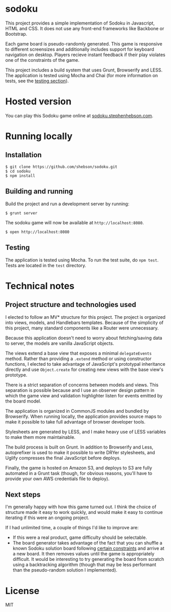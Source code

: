# sodoku

This project provides a simple implementation of Sodoku in Javascript, HTML and CSS. It does not use any front-end frameworks like Backbone or Bootstrap.

Each game board is pseudo-randomly generated. This game is responsive to different screensizes and additionally includes support for keyboard navigation on desktop. Players recieve instant feedback if their play violates one of the constraints of the game.

This project includes a build system that uses Grunt, Browserify and LESS. The application is tested using Mocha and Chai (for more information on tests, see the [testing section](#testing)).

# Hosted version

You can play this Sodoku game online at [sodoku.stephenhebson.com](https://sodoku.stephenhebson.com).

# Running locally

## Installation

    $ git clone https://github.com/shebson/sodoku.git
    $ cd sodoku
    $ npm install

## Building and running

Build the project and run a development server by running:

    $ grunt server

The sodoku game will now be available at `http://localhost:8080`.

    $ open http://localhost:8080

## Testing

The application is tested using Mocha. To run the test suite, do `npm test`. Tests are located in the `test` directory.

# Technical notes

## Project structure and technologies used

I elected to follow an MV* structure for this project. The project is organized into views, models, and Handlebars templates. Because of the simplicity of this project, many standard components like a Router were unnecessary.

Because this application doesn't need to worry about fetching/saving data to server, the models are vanilla JavaScript objects.

The views extend a base view that exposes a minimal `delegateEvents` method. Rather than providing a `.extend` method or using constructor functions, I elected to take advantage of JavaScript's prototypal inheritance directly and use `Object.create` for creating new views with the base view's prototype.

There is a strict separation of concerns between models and views. This separation is possible because and I use an observer design pattern in which the game view and validation highlighter listen for events emitted by the board model.

The application is organized in CommonJS modules and bundled by Browserify. When running locally, the application provides source maps to make it possible to take full advantage of browser developer tools.

Stylesheets are generated by LESS, and I make heavy use of LESS variables to make them more maintainable.

The build process is built on Grunt. In addition to Browserify and Less, autoprefixer is used to make it possible to write DRYer stylesheets, and
Uglify compresses the final JavaScript before deploys.

Finally, the game is hosted on Amazon S3, and deploys to S3 are fully automated in a Grunt task (though, for obvious reasons, you'll have to provide your own AWS credentials file to deploy).

## Next steps

I'm generally happy with how this game turned out. I think the choice of structure made it easy to work quickly, and would make it easy to continue iterating if this were an ongoing project.

If I had unlimited time, a couple of things I'd like to improve are:

- If this were a real product, game difficulty should be selectable.
- The board generator takes advantage of the fact that you can shuffle a known Sodoku solution board following [certain constraints](http://dryicons.com/blog/2009/08/14/a-simple-algorithm-for-generating-sudoku-puzzles/) and arrive at a new board. It then removes values until the game is appropriately difficult. It would be interesting to try generating the board from scratch using a backtracking algorithm (though that may be less performant than the pseudo-random solution I implemented).

# License

MIT
